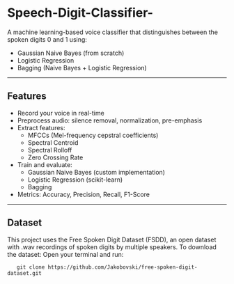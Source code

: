 # Speech-Digit-Classifier-
A machine learning-based voice classifier that distinguishes between the spoken digits 0 and 1 using:
  - Gaussian Naive Bayes (from scratch)
  -  Logistic Regression
  -  Bagging (Naive Bayes + Logistic Regression)
----
## Features
- Record your voice in real-time
- Preprocess audio: silence removal, normalization, pre-emphasis
- Extract features: 
  - MFCCs (Mel-frequency cepstral coefficients)
  - Spectral Centroid
  - Spectral Rolloff
  - Zero Crossing Rate
- Train and evaluate:
  - Gaussian Naive Bayes (custom implementation)
  - Logistic Regression (scikit-learn)
  - Bagging 
- Metrics: Accuracy, Precision, Recall, F1-Score
---
## Dataset
This project uses the Free Spoken Digit Dataset (FSDD), an open dataset with .wav  recordings of spoken digits by multiple speakers.
To download the dataset:
   Open your terminal and run:
   
       git clone https://github.com/Jakobovski/free-spoken-digit-dataset.git

